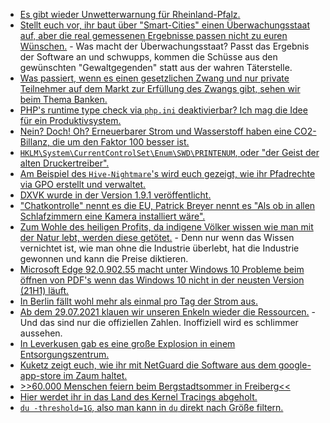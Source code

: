 * [Es gibt wieder Unwetterwarnung für Rheinland-Pfalz.](https://blog.fefe.de/?ts=9e02d6e4)
* [Stellt euch vor, ihr baut über "Smart-Cities" einen Überwachungsstaat auf, aber die real gemessenen Ergebnisse passen nicht zu euren Wünschen.](https://blog.fefe.de/?ts=9e01c50d) - Was macht der Überwachungsstaat? Passt das Ergebnis der Software an und schwupps, kommen die Schüsse aus den gewünschten "Gewaltgegenden" statt aus der wahren Täterstelle.
* [Was passiert, wenn es einen gesetzlichen Zwang und nur private Teilnehmer auf dem Markt zur Erfüllung des Zwangs gibt, sehen wir beim Thema Banken.](https://blog.fefe.de/?ts=9e005159)
* [PHP's runtime type check via `php.ini` deaktivierbar? Ich mag die Idee für ein Produktivsystem.](https://stitcher.io/blog/we-dont-need-runtime-type-checks)
* [Nein? Doch! Oh? Erneuerbarer Strom und Wasserstoff haben eine CO2-Billanz, die um den Faktor 100 besser ist.](https://www.sonnenseite.com/de/mobilitaet/gesamt-klimabilanz-von-elektroautos-ist-fast-70-besser-als-bei-verbrennerfahrzeugen/)
* [`HKLM\System\CurrentControlSet\Enum\SWD\PRINTENUM`, oder "der Geist der alten Druckertreiber".](https://newyear2006.wordpress.com/2021/07/26/geist-druckertreiber-unter-windows-los-werden/)
* [Am Beispiel des `Hive-Nightmare`'s wird euch gezeigt, wie ihr Pfadrechte via GPO erstellt und verwaltet.](https://www.windowspro.de/wolfgang-sommergut/ntfs-berechtigungen-ueber-gruppenrichtlinien-anpassen)
* [DXVK wurde in der Version 1.9.1 veröffentlicht.](https://www.phoronix.com/scan.php?page=news_item&px=DXVK-1.9.1-Released)
* ["Chatkontrolle" nennt es die EU, Patrick Breyer nennt es "Als ob in allen Schlafzimmern eine Kamera installiert wäre".](https://www.t-online.de/digital/id_90436038/chatkontrolle-in-der-eu-so-etwas-hatten-wir-auf-deutschen-boden-nur-in-diktaturen-.html)
* [Zum Wohle des heiligen Profits, da indigene Völker wissen wie man mit der Natur lebt, werden diese getötet.](https://netzfrauen.org/2021/07/26/earth-5/) - Denn nur wenn das Wissen vernichtet ist, wie man ohne die Industrie überlebt, hat die Industrie gewonnen und kann die Preise diktieren.
* [Microsoft Edge 92.0.902.55 macht unter Windows 10 Probleme beim öffnen von PDF's wenn das Windows 10 nicht in der neusten Version (21H1) läuft.](https://www.borncity.com/blog/2021/07/26/microsoft-edge-92-0-902-55-verursacht-freezes-bei-pdfs/)
* [In Berlin fällt wohl mehr als einmal pro Tag der Strom aus.](https://blog.fefe.de/?ts=9e004baf)
* [Ab dem 29.07.2021 klauen wir unseren Enkeln wieder die Ressourcen.](https://www.sonnenseite.com/de/umwelt/corona-effekt-hat-nur-ein-jahr-gewirkt-erdueberlastungstag-so-frueh-wie-2019/) - Und das sind nur die offiziellen Zahlen. Inoffiziell wird es schlimmer aussehen.
* [In Leverkusen gab es eine große Explosion in einem Entsorgungszentrum.](https://blog.fefe.de/?ts=9e01174e)
* [Kuketz zeigt euch, wie ihr mit NetGuard die Software aus dem google-app-store im Zaum haltet.](https://www.kuketz-blog.de/netguard-datensendeverhalten-von-android-apps-beeinflussen-digitaler-schutzschild-teil11/)
* [>>60.000 Menschen feiern beim Bergstadtsommer in Freiberg<<](https://www.mdr.de/nachrichten/sachsen/chemnitz/freiberg/bergstadtsommer-bilanz-100.html)
* [Hier werdet ihr in das Land des Kernel Tracings abgeholt.](https://opensource.com/article/21/7/linux-kernel-ftrace)
* [`du -threshold=1G`, also man kann in `du` direkt nach Größe filtern.](https://opensource.com/article/21/7/check-disk-space-linux-du)
